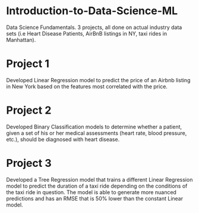 # Introduction-to-Data-Science-ML
Data Science Fundamentals. 3 projects, all done on actual industry data sets (i.e Heart Disease Patients, AirBnB listings in NY, taxi rides in Manhattan). 

# Project 1
Developed Linear Regression model to predict the price of an Airbnb listing in New York based on the features most correlated with the price. 

# Project 2
Developed Binary Classification models to determine whether a patient, given a set of his or her medical assessments (heart rate, blood pressure, etc.), should be diagnosed with heart disease.

# Project 3
Developed a Tree Regression model that trains a different Linear Regression model to predict the duration of a taxi ride depending on the conditions of the taxi ride in question. 
The model is able to generate more nuanced predictions and has an RMSE that is 50% lower than the constant Linear model. 
